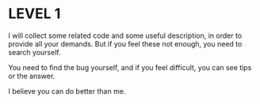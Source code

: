 # LEVEL 1

I will collect some related code and some useful description, in order to provide all your demands. But if you feel these not enough, you need to search yourself.

You need to find the bug yourself, and if you feel difficult, you can see tips or the answer. 

I believe you can do better than me.

